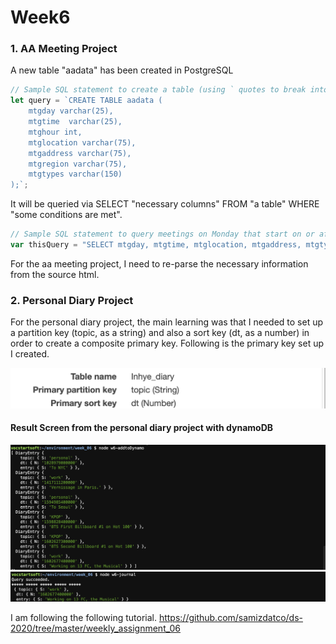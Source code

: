 # Week6

### 1. AA Meeting Project 

A new table "aadata" has been created in PostgreSQL


```javascript
// Sample SQL statement to create a table (using ` quotes to break into multiple lines):
let query = `CREATE TABLE aadata (
    mtgday varchar(25), 
    mtgtime  varchar(25), 
    mtghour int, 
    mtglocation varchar(75), 
    mtgaddress varchar(75), 
    mtgregion varchar(75), 
    mtgtypes varchar(150)
);`;
```

It will be queried via SELECT "necessary columns" FROM "a table" WHERE "some conditions are met". 

```javascript
// Sample SQL statement to query meetings on Monday that start on or after 7:00pm: 
var thisQuery = "SELECT mtgday, mtgtime, mtglocation, mtgaddress, mtgtypes FROM aadata WHERE mtgday = 'Monday' and mtghour >= 7;";
```

For the aa meeting project, I need to re-parse the necessary information from the source html. 

### 2. Personal Diary Project
For the personal diary project, the main learning was that I needed to set up a partition key (topic, as a string) and also a sort key (dt, as a number) in order to create a composite primary key. Following is the primary key set up I created. 

![dynamo keys set up](dynamoDB_setUp.png)

####  Result Screen from the personal diary project with dynamoDB
![dynamo](addToDynamo.png)
![query](querySucceeded.png)

I am following the following tutorial. 
https://github.com/samizdatco/ds-2020/tree/master/weekly_assignment_06
